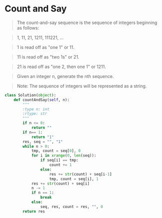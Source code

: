 # Count and Say

> The count-and-say sequence is the sequence of integers beginning as follows:

> 1, 11, 21, 1211, 111221, ...

> 1 is read off as "one 1" or 11.

> 11 is read off as "two 1s" or 21.

> 21 is read off as "one 2, then one 1" or 1211.

> Given an integer n, generate the nth sequence.

> Note: The sequence of integers will be represented as a string.

```Python
class Solution(object):
    def countAndSay(self, n):
        """
        :type n: int
        :rtype: str
        """
        if n <= 0:
            return ""
        if n== 1:
            return "1"
        res, seq = "", "1"
        while n > 0:
            tmp, count = seq[0], 0
            for i in xrange(0, len(seq)):
                if seq[i] == tmp:
                    count += 1
                else:
                    res += str(count) + seq[i-1]
                    tmp, count = seq[i], 1
            res += str(count) + seq[i]
            n -= 1
            if n == 1:
                break
            else:
                seq, res, count = res, "", 0
        return res
```
